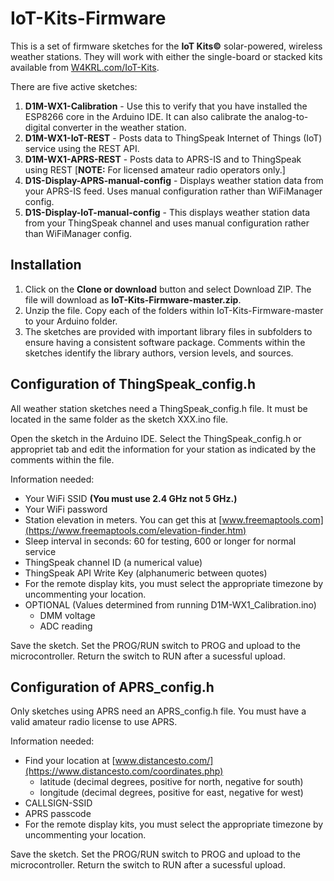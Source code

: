 # IoT-Kits-Firmware
This is a set of firmware sketches for the **IoT Kits©** solar-powered, wireless weather stations. They will work with either the single-board or stacked kits available from [W4KRL.com/IoT-Kits](https://w4krl.com/iot-kits/).

There are five active sketches:
1. **D1M-WX1-Calibration** - Use this to verify that you have installed the ESP8266 core in the Arduino IDE. It can also calibrate the analog-to-digital converter in the weather station.
2. **D1M-WX1-IoT-REST** - Posts data to ThingSpeak Internet of Things (IoT) service using the REST API.
3. **D1M-WX1-APRS-REST** - Posts data to APRS-IS and to ThingSpeak using REST [**NOTE:** For licensed amateur radio operators only.]
4. **D1S-Display-APRS-manual-config** - Displays weather station data from your APRS-IS feed. Uses manual configuration rather than WiFiManager config.
5. **D1S-Display-IoT-manual-config** - This displays weather station data from your ThingSpeak channel and uses manual configuration rather than WiFiManager config.

## Installation
1. Click on the **Clone or download** button and select Download ZIP. The file will download as **IoT-Kits-Firmware-master.zip**. 
2. Unzip the file. Copy each of the folders within IoT-Kits-Firmware-master to your Arduino folder.
3. The sketches are provided with important library files in subfolders to ensure having a consistent software package. Comments within the sketches identify the library authors, version levels, and sources.

## Configuration of ThingSpeak_config.h
All weather station sketches need a ThingSpeak_config.h file. It must be located in the same folder as the sketch XXX.ino file.

Open the sketch in the Arduino IDE. Select the ThingSpeak_config.h or appropriet tab and edit the information for your station as indicated by the comments within the file. 

Information needed:
- Your WiFi SSID **(You must use 2.4 GHz not 5 GHz.)**
- Your WiFi password
- Station elevation in meters. You can get this at [www.freemaptools.com](https://www.freemaptools.com/elevation-finder.htm)
- Sleep interval in seconds: 60 for testing, 600 or longer for normal service
- ThingSpeak channel ID (a numerical value)
- ThingSpeak API Write Key (alphanumeric between quotes)
- For the remote display kits, you must select the appropriate timezone by uncommenting your location.
- OPTIONAL (Values determined from running D1M-WX1_Calibration.ino)
  - DMM voltage
  - ADC reading

Save the sketch. Set the PROG/RUN switch to PROG and upload to the microcontroller. Return the switch to RUN after a sucessful upload.

## Configuration of APRS_config.h
Only sketches using APRS need an APRS_config.h file. You must have a valid amateur radio license to use APRS.

Information needed:
- Find your location at [www.distancesto.com/](https://www.distancesto.com/coordinates.php)
  - latitude (decimal degrees, positive for north, negative for south)
  - longitude (decimal degrees, positive for east, negative for west)
- CALLSIGN-SSID
- APRS passcode
- For the remote display kits, you must select the appropriate timezone by uncommenting your location.

Save the sketch. Set the PROG/RUN switch to PROG and upload to the microcontroller. Return the switch to RUN after a sucessful upload.
